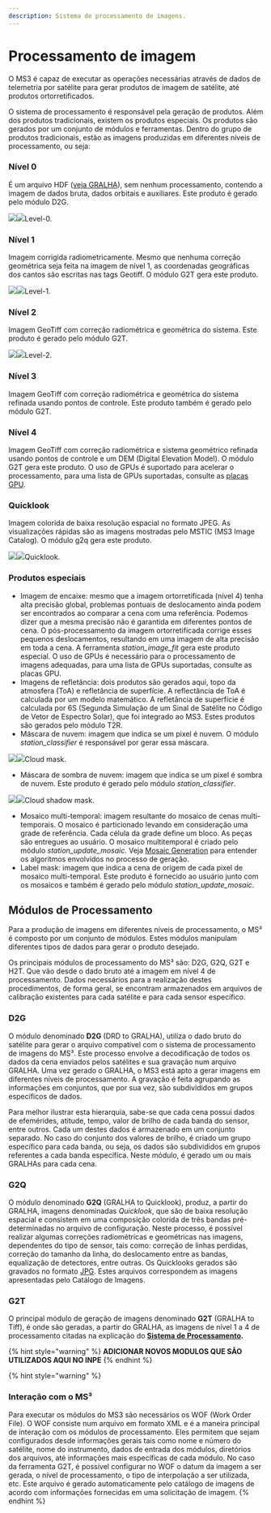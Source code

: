```yaml
---
description: Sistema de processamento de imagens.
---
```


# Processamento de imagem

O MS3 é capaz de executar as operações necessárias através de dados de telemetria por satélite para gerar produtos de imagem de satélite, até produtos ortorretificados.

O sistema de processamento é responsável pela geração de produtos. Além dos produtos tradicionais, existem os produtos especiais. Os produtos são gerados por um conjunto de módulos e ferramentas. Dentro do grupo de produtos tradicionais, estão as imagens produzidas em diferentes níveis de processamento, ou seja:

### Nível 0

É um arquivo HDF \([veja GRALHA](http://enms3wiki.dpi.inpe.br/wiki/GRALHA)\), sem nenhum processamento, contendo a imagem de dados bruta, dados orbitais e auxiliares. Este produto é gerado pelo módulo D2G.

[![](http://enms3wiki.dpi.inpe.br/en.w/images/thumb/9/95/Gralha.jpg/600px-Gralha.jpg)](http://enms3wiki.dpi.inpe.br/wiki/File:Gralha.jpg)[![](http://enms3wiki.dpi.inpe.br/en.w/skins/common/images/magnify-clip.png)](http://enms3wiki.dpi.inpe.br/wiki/File:Gralha.jpg)Level-0.

### Nível 1

Imagem corrigida radiometricamente. Mesmo que nenhuma correção geométrica seja feita na imagem de nível 1, as coordenadas geográficas dos cantos são escritas nas tags Geotiff. O módulo G2T gera este produto.

[![](http://enms3wiki.dpi.inpe.br/en.w/images/thumb/7/71/Level1.jpg/400px-Level1.jpg)](http://enms3wiki.dpi.inpe.br/wiki/File:Level1.jpg)[![](http://enms3wiki.dpi.inpe.br/en.w/skins/common/images/magnify-clip.png)](http://enms3wiki.dpi.inpe.br/wiki/File:Level1.jpg)Level-1.

### Nível 2

Imagem GeoTiff com correção radiométrica e geométrica do sistema. Este produto é gerado pelo módulo G2T.

[![](http://enms3wiki.dpi.inpe.br/en.w/images/thumb/8/83/Level2.jpg/400px-Level2.jpg)](http://enms3wiki.dpi.inpe.br/wiki/File:Level2.jpg)[![](http://enms3wiki.dpi.inpe.br/en.w/skins/common/images/magnify-clip.png)](http://enms3wiki.dpi.inpe.br/wiki/File:Level2.jpg)Level-2.

### Nível 3

Imagem GeoTiff com correção radiométrica e geométrica do sistema refinada usando pontos de controle. Este produto também é gerado pelo módulo G2T. 

### Nível 4

Imagem GeoTiff com correção radiométrica e sistema geométrico refinada usando pontos de controle e um DEM \(Digital Elevation Model\). O módulo G2T gera este produto. O uso de GPUs é suportado para acelerar o processamento, para uma lista de GPUs suportadas, consulte as [placas GPU](http://enms3wiki.dpi.inpe.br/wiki/GPU_boards). 

### Quicklook

Imagem colorida de baixa resolução espacial no formato JPEG. As visualizações rápidas são as imagens mostradas pelo MSTIC \(MS3 Image Catalog\). O módulo g2q gera este produto.

[![](http://enms3wiki.dpi.inpe.br/en.w/images/thumb/f/fd/Quicklook.jpg/400px-Quicklook.jpg)](http://enms3wiki.dpi.inpe.br/wiki/File:Quicklook.jpg)[![](http://enms3wiki.dpi.inpe.br/en.w/skins/common/images/magnify-clip.png)](http://enms3wiki.dpi.inpe.br/wiki/File:Quicklook.jpg)Quicklook.

### Produtos especiais

* Imagem de encaixe: mesmo que a imagem ortorretificada \(nível 4\) tenha alta precisão global, problemas pontuais de deslocamento ainda podem ser encontrados ao comparar a cena com uma referência. Podemos dizer que a mesma precisão não é garantida em diferentes pontos de cena. O pós-processamento da imagem ortorretificada corrige esses pequenos deslocamentos, resultando em uma imagem de alta precisão em toda a cena. A ferramenta _station\_image\_fit_ gera este produto especial. O uso de GPUs é necessário para o processamento de imagens adequadas, para uma lista de GPUs suportadas, consulte as placas GPU. 
* Imagens de refletância: dois produtos são gerados aqui, topo da atmosfera \(ToA\) e refletância de superfície. A reflectância de ToA é calculada por um modelo matemático. A refletância de superfície é calculada por 6S \(Segunda Simulação de um Sinal de Satélite no Código de Vetor de Espectro Solar\), que foi integrado ao MS3. Estes produtos são gerados pelo módulo T2R.  
* Máscara de nuvem: imagem que indica se um pixel é nuvem. O módulo _station\_classifier_ é responsável por gerar essa máscara.

[![](http://enms3wiki.dpi.inpe.br/en.w/images/thumb/5/56/Cloud_mask.jpg/400px-Cloud_mask.jpg)](http://enms3wiki.dpi.inpe.br/wiki/File:Cloud_mask.jpg)[![](http://enms3wiki.dpi.inpe.br/en.w/skins/common/images/magnify-clip.png)](http://enms3wiki.dpi.inpe.br/wiki/File:Cloud_mask.jpg)Cloud mask.

* Máscara de sombra de nuvem: imagem que indica se um pixel é sombra de nuvem. Este produto é gerado pelo módulo _station\_classifier_.

[![](http://enms3wiki.dpi.inpe.br/en.w/images/thumb/c/ca/Shadow_mask.jpg/400px-Shadow_mask.jpg)](http://enms3wiki.dpi.inpe.br/wiki/File:Shadow_mask.jpg)[![](http://enms3wiki.dpi.inpe.br/en.w/skins/common/images/magnify-clip.png)](http://enms3wiki.dpi.inpe.br/wiki/File:Shadow_mask.jpg)Cloud shadow mask.

* Mosaico multi-temporal: imagem resultante do mosaico de cenas multi-temporais. O mosaico é particionado levando em consideração uma grade de referência. Cada célula da grade define um bloco. As peças são entregues ao usuário. O mosaico multitemporal é criado pelo módulo _station\_update\_mosaic_. Veja [Mosaic Generation](http://enms3wiki.dpi.inpe.br/wiki/Mosaic_Generation) para entender os algoritmos envolvidos no processo de geração.  
* Label mask: imagem que indica a cena de origem de cada pixel de mosaico multi-temporal. Este produto é fornecido ao usuário junto com os mosaicos e também é gerado pelo módulo _station\_update\_mosaic_.

## Módulos de Processamento

Para a produção de imagens em diferentes níveis de processamento, o MS³ é composto por um conjunto de módulos. Estes módulos manipulam diferentes tipos de dados para gerar o produto desejado.

Os principais módulos de processamento do MS³ são: D2G, G2Q, G2T e H2T. Que vão desde o dado bruto até a imagem em nível 4 de processamento. Dados necessários para a realização destes procedimentos, de forma geral, se encontram armazenados em arquivos de calibração existentes para cada satélite e para cada sensor específico. 

### D2G

O módulo denominado **D2G** \(DRD to GRALHA\), utiliza o dado bruto do satélite para gerar o arquivo compatível com o sistema de processamento de imagens do MS³. Este processo envolve a decodificação de todos os dados da cena enviados pelos satélites e sua gravação num arquivo GRALHA. Uma vez gerado o GRALHA, o MS3 está apto a gerar imagens em diferentes níveis de processamento. A gravação é feita agrupando as informações em conjuntos, que por sua vez, são subdivididos em grupos específicos de dados. 

Para melhor ilustrar esta hierarquia, sabe-se que cada cena possui dados de efemérides, atitude, tempo, valor de brilho de cada banda do sensor, entre outros. Cada um destes dados é armazenado em um conjunto separado. No caso do conjunto dos valores de brilho, é criado um grupo específico para cada banda, ou seja, os dados são subdivididos em grupos referentes a cada banda específica. Neste módulo, é gerado um ou mais GRALHAs para cada cena. 

### G2Q

O módulo denominado **G2Q** \(GRALHA to Quicklook\), produz, a partir do GRALHA, imagens denominadas _Quicklook_, que são de baixa resolução espacial e consistem em uma composição colorida de três bandas pré-determinadas no arquivo de configuração. Neste processo, é possível realizar algumas correções radiométricas e geométricas nas imagens, dependentes do tipo de sensor, tais como: correção de linhas perdidas, correção do tamanho da linha, do deslocamento entre as bandas, equalização de detectores, entre outras. Os Quicklooks gerados são gravados no formato [JPG](tipos-de-dados.md#jpg). Estes arquivos correspondem as imagens apresentadas pelo Catálogo de Imagens. 

### G2T

O principal módulo de geração de imagens denominado **G2T** \(GRALHA to Tiff\), é onde são geradas, a partir do GRALHA, as imagens de nível 1 a 4 de processamento citadas na explicação do [**Sistema de Processamento**](sobre-o-ms3.md#principais-sistemas)**.**

{% hint style="warning" %}
**ADICIONAR NOVOS MODULOS QUE SÃO UTILIZADOS AQUI NO INPE**
{% endhint %}

{% hint style="warning" %}
### Interação com o **MS³**

Para executar os módulos do MS3 são necessários os WOF \(Work Order File\). O WOF consiste num arquivo em formato XML e é a maneira principal de interação com os módulos de processamento. Eles permitem que sejam configurados desde informações gerais tais como nome e número do satélite, nome do instrumento, dados de entrada dos módulos, diretórios dos arquivos, até informações mais específicas de cada módulo. No caso da ferramenta G2T, é possível configurar no WOF o datum da imagem a ser gerada, o nível de processamento, o tipo de interpolação a ser utilizada, etc. Este arquivo é gerado automaticamente pelo catálogo de imagens de acordo com informações fornecidas em uma solicitação de imagem.
{% endhint %}

